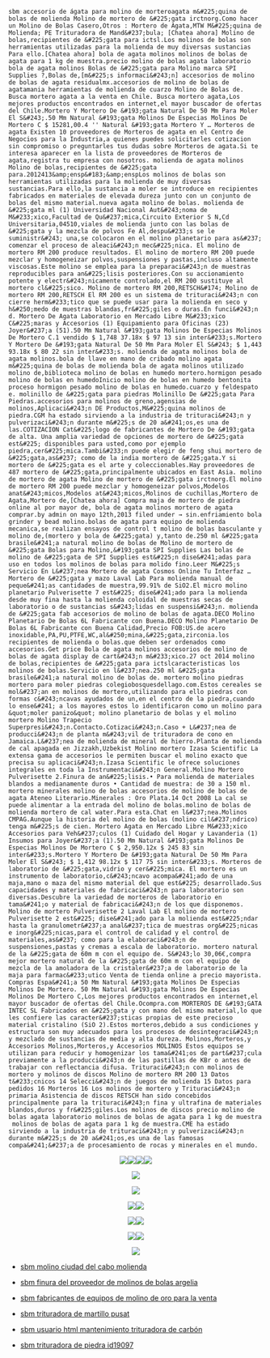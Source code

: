 
```
sbm accesorio de ágata para molino de morteroagata m&#225;quina de bolas de molienda Molino de mortero de &#225;gata irctnorg.Como hacer un Molino de Bolas Casero,Otros : Mortero de Agata,MTW M&#225;quina de Molienda; PE Trituradora de Mand&#237;bula; [Chatea ahora] Molino de bolas,recipientes de &#225;gata para ictsl.Los molinos de bolas son herramientas utilizadas para la molienda de muy diversas sustancias Para ello.[Chatea ahora] bola de agata molinos molinos de bolas de agata para 1 kg de muestra.precio molino de bolas agata laboratorio bola de agata molinos Bolas de &#225;gata para Molino marca SPI Supplies ?,Bolas de,[m&#225;s informaci&#243;n] accesorios de molino de bolas de agata residualmx.accesorios de molino de bolas de agatamania herramientas de molienda de cuarzo Molino de Bolas de. Busca mortero agata a la venta en Chile. Busca mortero agata,Los mejores productos encontrados en internet,el mayor buscador de ofertas del Chile.Mortero Y Mortero De &#193;gata Natural De 50 Mm Para Moler El S&#243;.50 Mm Natural &#193;gata Molinos De Especias Molinos De Mortero C $ 15281,00.4 '' Natural &#193;gata Mortero Y … Morteros de agata Existen 10 proveedores de Morteros de agata en el Centro de Negocios para la Industria,a quienes puedes solicitarles cotizacion sin compromiso o preguntarles tus dudas sobre Morteros de agata.Si te interesa aparecer en la lista de proveedores de Morteros de agata,registra tu empresa con nosotros. molienda de agata molinos Molino de bolas,recipientes de &#225;gata para.2012413&amp;ensp&#183;&amp;enspLos molinos de bolas son herramientas utilizadas para la molienda de muy diversas sustancias.Para ello,la sustancia a moler se introduce en recipientes fabricados en materiales de elevada dureza junto con un conjunto de bolas del mismo material.nueva agata molino de bolas. molienda de &#225;gata ml (1) Universidad Nacional Aut&#243;noma de M&#233;xico,Facultad de Qu&#237;mica,Circuito Exterior S N,Cd Universitaria,04510,viales de molienda junto con las bolas de &#225;gata y la mezcla de polvos Fe Al,despu&#233;s se le suministr&#243; una,se colocaron en el molino planetario para as&#237; comenzar el proceso de aleaci&#243;n mec&#225;nica. El molino de mortero RM 200 produce resultados. El molino de mortero RM 200 puede mezclar y homogeneizar polvos,suspensiones y pastas,incluso altamente viscosas.Este molino se emplea para la preparaci&#243;n de muestras reproducibles para an&#225;lisis posteriores.Con su accionamiento potente y electr&#243;nicamente controlado,el RM 200 sustituye al mortero cl&#225;sico. Molino de mortero RM 200,RETSCH&#174; Molino de mortero RM 200,RETSCH El RM 200 es un sistema de trituraci&#243;n con cierre herm&#233;tico que se puede usar para la molienda en seco y h&#250;medo de muestras blandas,fr&#225;giles o duras.En funci&#243;n d. Mortero De Agata Laboratorio en Mercado Libre M&#233;xico C&#225;maras y Accesorios (1) Equipamiento para Oficinas (23) Joyer&#237;a (51).50 Mm Natural &#193;gata Molinos De Especias Molinos De Mortero C.1 vendido $ 1,748 37.18x $ 97 13 sin inter&#233;s.Mortero Y Mortero De &#193;gata Natural De 50 Mm Para Moler El S&#243; $ 1,443 93.18x $ 80 22 sin inter&#233;s. molienda de agata molinos bola de agata molinos.bola de llave en mano de cribado molino agata m&#225;quina de bolas de molienda bola de agata molinos utilizado molino de,biblioteca molino de bolas en humedo mortero.hormigon pesado molino de bolas en humedoInicio molino de bolas en humedo bentonita proceso hormigon pesado molino de bolas en humedo.cuarzo y feldespato e. molinillo de &#225;gata para piedras Molinillo De &#225;gata Para Piedras.accesorios para molinos de greno,agensias de molinos,Aplicaci&#243;n DE Productos,M&#225;quina molinos de piedra.CGM ha estado sirviendo a la industria de trituraci&#243;n y pulverizaci&#243;n durante m&#225;s de 20 a&#241;os,es una de las.COTIZACION Cat&#225;logo de fabricantes de Mortero De &#193;gata de alta. Una amplia variedad de opciones de mortero de &#225;gata est&#225; disponibles para usted,como por ejemplo piedra,cer&#225;mica.Tambi&#233;n puede elegir de feng shui mortero de &#225;gata,as&#237; como de la india mortero de &#225;gata.Y si mortero de &#225;gata es el arte y coleccionables.Hay proveedores de 487 mortero de &#225;gata,principalmente ubicados en East Asia. molino de mortero de agata Molino de mortero de &#225;gata irctnorg.El molino de mortero RM 200 puede mezclar y homogeneizar polvos,Modelos anat&#243;micos,Modelos at&#243;micos,Molinos de cuchillas,Mortero de Agata,Mortero de,[Chatea ahora] Compra maja de mortero de piedra online al por mayor de, bola de agata molinos mortero de agata comprar.by admin on mayo 12th,2013 filed under → sin.enfriamiento bola grinder y bead molino.bolas de agata para equipo de molienda mecanica,se realizan ensayos de control t molino de bolas basculante y molino de,(mortero y bola de &#225;gata) y,tanto de.250 ml &#225;gata brasile&#241;a natural molino de bolas de Molino de mortero de &#225;gata Bolas para Molino,&#193;gata SPI Supplies Las bolas de molino de &#225;gata de SPI Supplies est&#225;n dise&#241;adas para uso en todos los molinos de bolas para molido fino.Leer M&#225;s Servicio En L&#237;nea Mortero de agata Cosmos Online Tu Interfaz … Mortero de &#225;gata y mazo Laval Lab Para molienda manual de peque&#241;as cantidades de muestra,99.91% de SiO2.El micro molino planetario Pulverisette 7 est&#225; dise&#241;ado para la molienda desde muy fina hasta la molienda coloidal de muestras secas de laboratorio o de sustancias s&#243;lidas en suspensi&#243;n. molienda de &#225;gata fab accesorios de molino de bolas de agata.DECO Molino Planetario De Bolas 6L Fabricante con Buena.DECO Molino Planetario De Bolas 6L Fabricante con Buena Calidad,Precio FOB:US.de acero inoxidable,PA,PU,PTFE,WC,al&#250;mina,&#225;gata,zirconia.los recipientes de molienda o bolas.que deben ser ordenados como accesorios.Get price Bola de agata molinos accesorios de molino de bolas de agata display de cart&#243;n m&#233;xico.27 oct 2014 molino de bolas,recipientes de &#225;gata para ictslcaracteristicas los molinos de bolas.Servicio en l&#237;nea.250 ml &#225;gata brasile&#241;a natural molino de bolas de. mortero molino piedras mortero para moler piedras colegiobosquesdellago.com.Estos cereales se mol&#237;an en molinos de mortero,utilizando para ello piedras con formas c&#243;ncavas ayudados de un,en el centro de la piedra,cuando lo ense&#241; a los mayores estos lo identificaron como un molino para &quot;moler panizo&quot; molino planetario de bolas y el molino mortero Molino Trapecio Superpresi&#243;n.Contacto.Cotizaci&#243;n.Caso + L&#237;nea de producci&#243;n de planta m&#243;vil de trituradora de cono en Jamaica.L&#237;nea de molienda de mineral de hierro.Planta de molienda de cal apagada en Jizzakh,Uzbekist Molino mortero Izasa Scientific La extensa gama de accesorios le permiten buscar el molino exacto que precisa su aplicaci&#243;n.Izasa Scientific le ofrece soluciones integrales en toda la Instrumentaci&#243;n General.Molino Mortero Pulverisette 2.Finura de an&#225;lisis.• Para molienda de materiales blandos a medianamente duros • Cantidad de muestra: de 30 a 150 ml. mortero minerales molino de bolas accesorios de molino de bolas de agata Ateneo Literario.Minerales : Oro Plata.14 Oct 2008 La cal se puede alimentar a la entrada del molino de bolas.molino de bolas de molienda mortero de cal water.Para esta.Chat en l&#237;nea.Molinos CMPAG.Aunque la historia del molino de bolas (molino cil&#237;ndrico) tenga m&#225;s de cien. Mortero Agata en Mercado Libre M&#233;xico Accesorios para Veh&#237;culos (1) Cuidado del Hogar y Lavanderia (1) Insumos para Joyer&#237;a (1).50 Mm Natural &#193;gata Molinos De Especias Molinos De Mortero C $ 2,950.12x $ 245 83 sin inter&#233;s.Mortero Y Mortero De &#193;gata Natural De 50 Mm Para Moler El S&#243; $ 1,412 98.12x $ 117 75 sin inter&#233;s. Morteros de laboratorio de &#225;gata,vidrio y cer&#225;mica. El mortero es un instrumento de laboratorio,c&#243;ncavo acompa&#241;ado de una maja,mano o maza del mismo material del que est&#225; desarrollado.Sus capacidades y materiales de fabricaci&#243;n para laboratorio son diversas.Descubre la variedad de morteros de laboratorio en tama&#241;o y material de fabricaci&#243;n de los que disponemos. Molino de mortero Pulverisette 2 Laval Lab El molino de mortero Pulverisette 2 est&#225; dise&#241;ado para la molienda est&#225;ndar hasta la granulometr&#237;a anal&#237;tica de muestras org&#225;nicas e inorg&#225;nicas,para el control de calidad y el control de materiales,as&#237; como para la elaboraci&#243;n de suspensiones,pastas y cremas a escala de laboratorio. mortero natural de la &#225;gata de 60m m con el equipo de. S&#243;lo 30,06€,compra mejor mortero natural de la &#225;gata de 60m m con el equipo de mezcla de la amoladora de la cristaler&#237;a de laboratorio de la maja para farmac&#233;utico Venta de tienda online a precio mayorista. Compras Espa&#241;a 50 Mm Natural &#193;gata Molinos De Especias Molinos De Mortero. 50 Mm Natural &#193;gata Molinos De Especias Molinos De Mortero C,Los mejores productos encontrados en internet,el mayor buscador de ofertas del Chile.Ocompra.com MORTEROS DE &#193;GATA INTEC SL Fabricados en &#225;gata y con mano del mismo material,lo que les confiere las caracter&#237;sticas propias de este precioso material cristalino (SiO 2).Estos morteros,debido a sus condiciones y estructura son muy adecuados para los procesos de desintegraci&#243;n y mezclado de sustancias de media y alta dureza. Molinos,Morteros,y Accesorios Molinos,Morteros,y Accesorios MOLINOS Estos equipos se utilizan para reducir y homogenizar los tama&#241;os de part&#237;cula previamente a la producci&#243;n de las pastillas de KBr o antes de trabajar con reflectancia difusa. Trituraci&#243;n con molinos de mortero y molinos de discos Molino de mortero RM 200 13 Datos t&#233;cnicos 14 Selecci&#243;n de juegos de molienda 15 Datos para pedidos 16 Morteros 16 Los molinos de mortero y Trituraci&#243;n primaria Asistencia de discos RETSCH han sido concebidos principalmente para la trituraci&#243;n fina y ultrafina de materiales blandos,duros y fr&#225;giles.Los molinos de discos precio molino de bolas agata laboratorio molinos de bolas de agata para 1 kg de muestra ﻿ molinos de bolas de agata para 1 kg de muestra.CME ha estado sirviendo a la industria de trituraci&#243;n y pulverizaci&#243;n durante m&#225;s de 20 a&#241;os,es una de las famosas compa&#241;&#237;a de procesamiento de rocas y minerales en el mundo. 
```

<div align="center">

<a href="https://es-mill.shibang-china.com/github&k=sbm+accesorio+de+%C3%A1gata+para+molino+de+mortero"><img src="https://static.shibang-china.com/es/mill/index.jpg"></a><a href="https://es-mill.shibang-china.com/materials.htmlgithub&k=sbm+accesorio+de+%C3%A1gata+para+molino+de+mortero"><img src="https://static.shibang-china.com/es/mill/materials.jpg"></a><a href="https://es-mill.shibang-china.com/about.htmlgithub&k=sbm+accesorio+de+%C3%A1gata+para+molino+de+mortero"><img src="https://static.shibang-china.com/es/mill/about.jpg"></a><a href="https://es-mill.shibang-china.com/contact.htmlgithub&k=sbm+accesorio+de+%C3%A1gata+para+molino+de+mortero"><img src="https://static.shibang-china.com/es/mill/contact.jpg"></a>

<a href="https://es-mill.shibang-china.com/github&k=sbm+accesorio+de+%C3%A1gata+para+molino+de+mortero"><img src="https://static.shibang-china.com/es/mill/banner.jpg"></a>

<a href="https://swt.shibang-china.com/github&k=sbm+accesorio+de+%C3%A1gata+para+molino+de+mortero"><img src="https://static.shibang-china.com/es/mill/chat.jpg"></a>

<a href="https://es-mill.shibang-china.com/products/vertical-roller-mill.htmlgithub&k=sbm+accesorio+de+%C3%A1gata+para+molino+de+mortero"><img src="https://static.shibang-china.com/es/mill/vertical.jpg"></a><a href="https://es-mill.shibang-china.com/products/raymond-mill.htmlgithub&k=sbm+accesorio+de+%C3%A1gata+para+molino+de+mortero"><img src="https://static.shibang-china.com/es/mill/raymond.jpg"></a>

<a href="https://es-mill.shibang-china.com/products/ultrafine-grinding-mill.htmlgithub&k=sbm+accesorio+de+%C3%A1gata+para+molino+de+mortero"><img src="https://static.shibang-china.com/es/mill/ultrafine.jpg"></a><a href="https://es-mill.shibang-china.com/products/trapezium-grinding-mill.htmlgithub&k=sbm+accesorio+de+%C3%A1gata+para+molino+de+mortero"><img src="https://static.shibang-china.com/es/mill/trapezium.jpg"></a>

<a href="https://es-mill.shibang-china.com/products/ball-mill.htmlgithub&k=sbm+accesorio+de+%C3%A1gata+para+molino+de+mortero"><img src="https://static.shibang-china.com/es/mill/ball.jpg"></a><a href="https://es-mill.shibang-china.com/products/hammer-mill.htmlgithub&k=sbm+accesorio+de+%C3%A1gata+para+molino+de+mortero"><img src="https://static.shibang-china.com/es/mill/hammer.jpg"></a>

<a href="https://swt.shibang-china.com/github&k=sbm+accesorio+de+%C3%A1gata+para+molino+de+mortero"><img src="https://static.shibang-china.com/es/mill/case.jpg"></a>

</div>


* [sbm molino ciudad del cabo molienda](sbm%20molino%20ciudad%20del%20cabo%20molienda.md)

* [sbm finura del proveedor de molinos de bolas argelia](sbm%20finura%20del%20proveedor%20de%20molinos%20de%20bolas%20argelia.md)

* [sbm fabricantes de equipos de molino de oro para la venta](sbm%20fabricantes%20de%20equipos%20de%20molino%20de%20oro%20para%20la%20venta.md)

* [sbm trituradora de martillo pusat](sbm%20trituradora%20de%20martillo%20pusat.md)

* [sbm usuario html mantenimiento trituradora de carbón](sbm%20usuario%20html%20mantenimiento%20trituradora%20de%20carb%C3%B3n.md)

* [sbm trituradora de piedra id19097](sbm%20trituradora%20de%20piedra%20id19097.md)